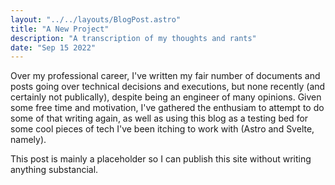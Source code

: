 ```yaml
---
layout: "../../layouts/BlogPost.astro"
title: "A New Project"
description: "A transcription of my thoughts and rants"
date: "Sep 15 2022"
---
```


Over my professional career, I've written my fair number of documents and posts
going over technical decisions and executions, but none recently (and certainly
not publically), despite being an engineer of many opinions. Given some free
time and motivation, I've gathered the enthusiam to attempt to do some of that 
writing again, as well as using this blog as a testing bed for some cool pieces
of tech I've been itching to work with (Astro and Svelte, namely).

This post is mainly a placeholder so I can publish this site without writing
anything substancial.